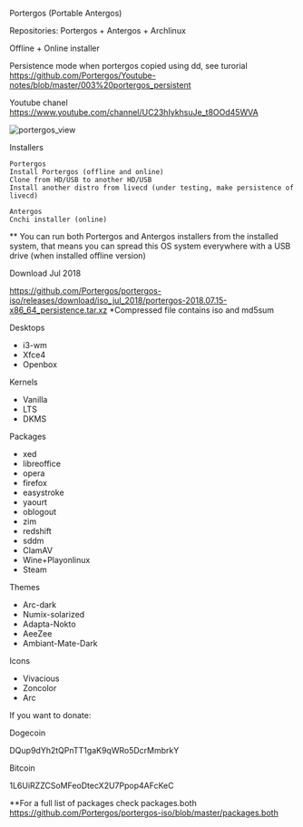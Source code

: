 Portergos (Portable Antergos)

Repositories:
Portergos + Antergos + Archlinux

Offline + Online installer


Persistence mode when portergos copied using dd, see turorial
https://github.com/Portergos/Youtube-notes/blob/master/003%20portergos_persistent


Youtube chanel
https://www.youtube.com/channel/UC23hIykhsuJe_t8OOd45WVA


![portergos_view](https://user-images.githubusercontent.com/18373928/34307317-ac1e4168-e72e-11e7-98b6-63afaf38c418.png)


Installers
```
Portergos
Install Portergos (offline and online) 
Clone from HD/USB to another HD/USB
Install another distro from livecd (under testing, make persistence of livecd)

Antergos
Cnchi installer (online)
```
** You can run both Portergos and Antergos installers from the installed system, that means you can spread this OS system everywhere with a USB drive (when installed offline version)


Download Jul 2018

https://github.com/Portergos/portergos-iso/releases/download/iso_jul_2018/portergos-2018.07.15-x86_64_persistence.tar.xz
*Compressed file contains iso and md5sum

Desktops
- i3-wm
- Xfce4
- Openbox

Kernels
- Vanilla
- LTS
- DKMS


Packages
- xed
- libreoffice
- opera
- firefox
- easystroke
- yaourt
- oblogout
- zim
- redshift
- sddm
- ClamAV
- Wine+Playonlinux
- Steam

Themes
- Arc-dark
- Numix-solarized
- Adapta-Nokto
- AeeZee
- Ambiant-Mate-Dark

Icons
- Vivacious
- Zoncolor
- Arc

If you want to donate:


Dogecoin


DQup9dYh2tQPnTT1gaK9qWRo5DcrMmbrkY


Bitcoin


1L6UiRZZCSoMFeoDtecX2U7Ppop4AFcKeC


**For a full list of packages check packages.both https://github.com/Portergos/portergos-iso/blob/master/packages.both
